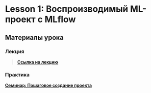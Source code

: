 # Lesson 1: Воспроизводимый ML-проект с MLflow

## Материалы урока

### Лекция
> **[Ссылка на лекцию](https://disk.yandex.ru/d/_SWvmXEhBZRPWQ)**

### Практика  
**[Семинар: Пошаговое создание проекта](./seminar/README.md)**
